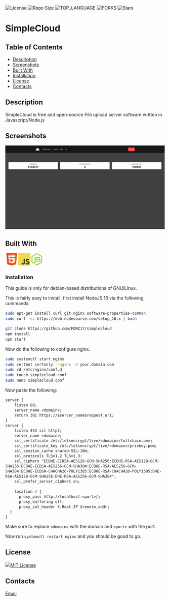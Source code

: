 ![License](https://img.shields.io/github/license/FDMZ17/simplecloud.svg?style=for-the-badge) ![Repo Size](https://img.shields.io/github/languages/code-size/FDMZ17/simplecloud.svg?style=for-the-badge) ![TOP_LANGUAGE](https://img.shields.io/github/languages/top/FDMZ17/simplecloud.svg?style=for-the-badge) ![FORKS](https://img.shields.io/github/forks/FDMZ17/simplecloud.svg?style=for-the-badge&social) ![Stars](https://img.shields.io/github/stars/FDMZ17/simplecloud.svg?style=for-the-badge)
    
# SimpleCloud

## Table of Contents

- [Description](#description)
- [Screenshots](#screenshots)
- [Built With](#built-with)
- [Installation](#installation)
- [License](#license)
- [Contacts](#contacts)

## Description

SimpleCloud is free and open-source File upload server software written in Javascript/Node.js 

## Screenshots

![Example Screenshot](https://raw.githubusercontent.com/FDMZ17/simplecloud/main/images/preview.png) 

## Built With

<a href="https://developer.mozilla.org/en-US/docs/Web/HTML"><img src="https://raw.githubusercontent.com/devicons/devicon/master/icons/html5/html5-original.svg" height="40px" width="40px" /></a><a href="https://developer.mozilla.org/en-US/docs/Web/JavaScript"><img src="https://raw.githubusercontent.com/devicons/devicon/master/icons/javascript/javascript-original.svg" height="40px" width="40px" /></a><a href="https://nodejs.org/en/"><img src="https://raw.githubusercontent.com/devicons/devicon/master/icons/nodejs/nodejs-original.svg" height="40px" width="40px" /></a>

### Installation

This guide is only for debian-based distributions of GNU/Linux.

This is fairly easy to install, first install NodeJS 16 via the following commands:

```sh
sudo apt-get install curl git nginx software-properties-common 
sudo curl -sL https://deb.nodesource.com/setup_16.x | bash - 
```

```sh
git clone https://github.com/FDMZ17/simplecloud
npm install
npm start
```

Now do the following to configure nginx.
```sh
sudo systemctl start nginx  
sudo certbot certonly --nginx -d your.domain.com
sudo cd /etc/nginx/conf.d
sudo touch simplecloud.conf  
sudo nano simplecloud.conf
``` 

Now paste the following:   
```nginx
server {
    listen 80;
    server_name <domain>;
    return 301 https://$server_name$request_uri;
}
server {
    listen 443 ssl http2;    
    server_name <domain>;
    ssl_certificate /etc/letsencrypt/live/<domain>/fullchain.pem;
    ssl_certificate_key /etc/letsencrypt/live/<domain>/privkey.pem;
    ssl_session_cache shared:SSL:10m;
    ssl_protocols TLSv1.2 TLSv1.3;
    ssl_ciphers "ECDHE-ECDSA-AES128-GCM-SHA256:ECDHE-RSA-AES128-GCM-SHA256:ECDHE-ECDSA-AES256-GCM-SHA384:ECDHE-RSA-AES256-GCM-SHA384:ECDHE-ECDSA-CHACHA20-POLY1305:ECDHE-RSA-CHACHA20-POLY1305:DHE-RSA-AES128-GCM-SHA256:DHE-RSA-AES256-GCM-SHA384";
    ssl_prefer_server_ciphers on;

    location / {
      proxy_pass http://localhost:<port>/;
      proxy_buffering off;
      proxy_set_header X-Real-IP $remote_addr;
  }
}
```
Make sure to replace `<domain>` with the domain and `<port>` with the port.

Now run `systemctl restart nginx` and you should be good to go.

## License

<a href="https://choosealicense.com/licenses/mit/"><img src="https://upload.wikimedia.org/wikipedia/commons/0/0c/MIT_logo.svg" height=40 />MIT License</a>

## Contacts

[Email](mailto:developer@fdmz17.eu.org)
